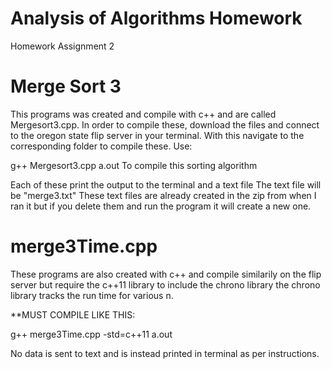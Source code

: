 # Analysis of Algorithms Homework
 Homework Assignment 2

# Merge Sort 3

This programs was created and compile with c++ and are called Mergesort3.cpp.
In order to compile these, download the files and connect to the oregon state flip server in your terminal.
With this navigate to the corresponding folder to compile these.
Use:

g++ Mergesort3.cpp
a.out
To compile this sorting algorithm

Each of these print the output to the terminal and a text file
The text file will be "merge3.txt"
These text files are already created in the zip from when I ran it but if you delete them and run the program it will create a new one.


# merge3Time.cpp

These programs are also created with c++ and compile similarily on the flip server but require the c++11 library to include the chrono library
the chrono library tracks the run time for various n.

**MUST COMPILE LIKE THIS:

g++ merge3Time.cpp -std=c++11
a.out

No data is sent to text and is instead printed in terminal as per instructions.
